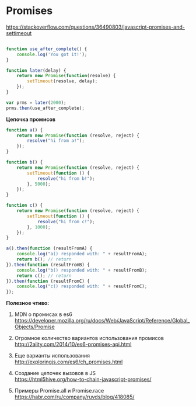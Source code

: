 # Promises


https://stackoverflow.com/questions/36490803/javascript-promises-and-settimeout

```js

function use_after_complete() {
    console.log('You got it!');
}

function later(delay) {
    return new Promise(function(resolve) {
        setTimeout(resolve, delay);
    });
}

var prms = later(2000);
prms.then(use_after_complete);
```

**Цепочка промисов**


```js
function a() { 
    return new Promise(function (resolve, reject) { 
        resolve("hi from a!");
    });
}

function b() { 
    return new Promise(function (resolve, reject) { 
        setTimeout(function () { 
            resolve("hi from b!");
        }, 5000);
    });
}

function c() { 
    return new Promise(function (resolve, reject) { 
        setTimeout(function () { 
            resolve("hi from c!");
        }, 1000);
    });
}

a().then(function (resultFromA) {
    console.log("a() responded with: " + resultFromA);
    return b(); // return 
}).then(function (resultFromB) { 
    console.log("b() responded with: " + resultFromB);
    return c(); // return
}).then(function (resultFromC) { 
    console.log("c() responded with: " + resultFromC);
});
```

**Полезное чтиво:**

1. MDN о промисах в es6
https://developer.mozilla.org/ru/docs/Web/JavaScript/Reference/Global_Objects/Promise

2. Огромное количество вариантов использования промисов
http://2ality.com/2014/10/es6-promises-api.html

3. Еще варианты использования
http://exploringjs.com/es6/ch_promises.html

4. Создание цепочек вызовов в JS  
https://html5hive.org/how-to-chain-javascript-promises/

5. Примеры Promise.all и Promise.race
https://habr.com/ru/company/ruvds/blog/418085/
